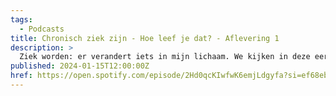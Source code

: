 ```yaml
---
tags:
  - Podcasts
title: Chronisch ziek zijn - Hoe leef je dat? - Aflevering 1
description: >
  Ziek worden: er verandert iets in mijn lichaam. We kijken in deze eerste aflevering naar de eerste fase van ziek zijn en ook het onder ogen zien van een diagnose. De schok die we wellicht ervaren.
published: 2024-01-15T12:00:00Z
href: https://open.spotify.com/episode/2Hd0qcKIwfwK6emjLdgyfa?si=ef68eb55d8da4d5f
---
```

